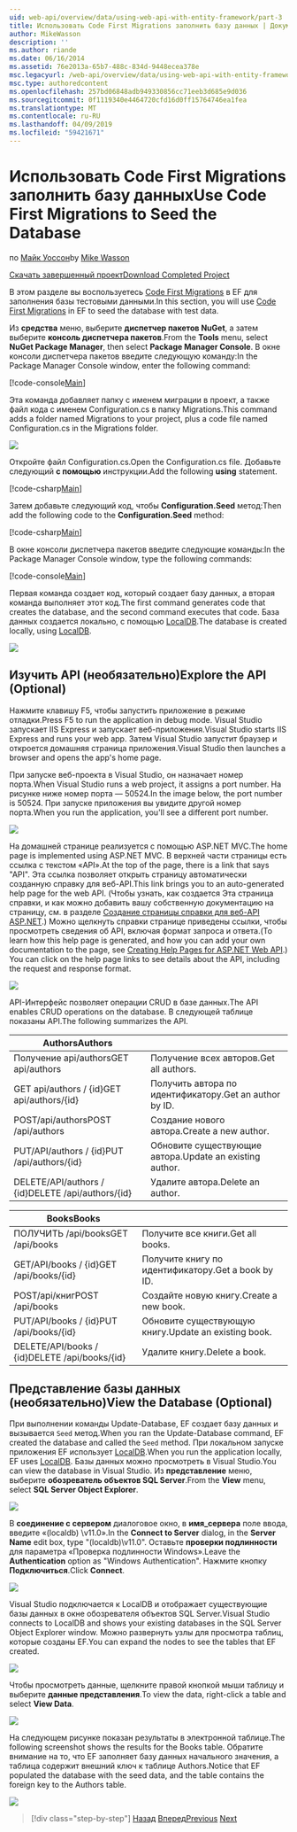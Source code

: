 ```yaml
---
uid: web-api/overview/data/using-web-api-with-entity-framework/part-3
title: Использовать Code First Migrations заполнить базу данных | Документация Майкрософт
author: MikeWasson
description: ''
ms.author: riande
ms.date: 06/16/2014
ms.assetid: 76e2013a-65b7-488c-834d-9448ecea378e
msc.legacyurl: /web-api/overview/data/using-web-api-with-entity-framework/part-3
msc.type: authoredcontent
ms.openlocfilehash: 257bd06848adb949330856cc71eeb3d685e9d036
ms.sourcegitcommit: 0f1119340e4464720cfd16d0ff15764746ea1fea
ms.translationtype: MT
ms.contentlocale: ru-RU
ms.lasthandoff: 04/09/2019
ms.locfileid: "59421671"
---
```

# <a name="use-code-first-migrations-to-seed-the-database"></a><span data-ttu-id="ea023-102">Использовать Code First Migrations заполнить базу данных</span><span class="sxs-lookup"><span data-stu-id="ea023-102">Use Code First Migrations to Seed the Database</span></span>

<span data-ttu-id="ea023-103">по [Майк Уоссон](https://github.com/MikeWasson)</span><span class="sxs-lookup"><span data-stu-id="ea023-103">by [Mike Wasson](https://github.com/MikeWasson)</span></span>

[<span data-ttu-id="ea023-104">Скачать завершенный проект</span><span class="sxs-lookup"><span data-stu-id="ea023-104">Download Completed Project</span></span>](https://github.com/MikeWasson/BookService)

<span data-ttu-id="ea023-105">В этом разделе вы воспользуетесь [Code First Migrations](https://msdn.microsoft.com/data/jj591621) в EF для заполнения базы тестовыми данными.</span><span class="sxs-lookup"><span data-stu-id="ea023-105">In this section, you will use [Code First Migrations](https://msdn.microsoft.com/data/jj591621) in EF to seed the database with test data.</span></span>

<span data-ttu-id="ea023-106">Из **средства** меню, выберите **диспетчер пакетов NuGet**, а затем выберите **консоль диспетчера пакетов**.</span><span class="sxs-lookup"><span data-stu-id="ea023-106">From the **Tools** menu, select **NuGet Package Manager**, then select **Package Manager Console**.</span></span> <span data-ttu-id="ea023-107">В окне консоли диспетчера пакетов введите следующую команду:</span><span class="sxs-lookup"><span data-stu-id="ea023-107">In the Package Manager Console window, enter the following command:</span></span>

[!code-console[Main](part-3/samples/sample1.cmd)]

<span data-ttu-id="ea023-108">Эта команда добавляет папку с именем миграции в проект, а также файл кода с именем Configuration.cs в папку Migrations.</span><span class="sxs-lookup"><span data-stu-id="ea023-108">This command adds a folder named Migrations to your project, plus a code file named Configuration.cs in the Migrations folder.</span></span>

![](part-3/_static/image1.png)

<span data-ttu-id="ea023-109">Откройте файл Configuration.cs.</span><span class="sxs-lookup"><span data-stu-id="ea023-109">Open the Configuration.cs file.</span></span> <span data-ttu-id="ea023-110">Добавьте следующий **с помощью** инструкции.</span><span class="sxs-lookup"><span data-stu-id="ea023-110">Add the following **using** statement.</span></span>

[!code-csharp[Main](part-3/samples/sample2.cs)]

<span data-ttu-id="ea023-111">Затем добавьте следующий код, чтобы **Configuration.Seed** метод:</span><span class="sxs-lookup"><span data-stu-id="ea023-111">Then add the following code to the **Configuration.Seed** method:</span></span>

[!code-csharp[Main](part-3/samples/sample3.cs)]

<span data-ttu-id="ea023-112">В окне консоли диспетчера пакетов введите следующие команды:</span><span class="sxs-lookup"><span data-stu-id="ea023-112">In the Package Manager Console window, type the following commands:</span></span>

[!code-console[Main](part-3/samples/sample4.cmd)]

<span data-ttu-id="ea023-113">Первая команда создает код, который создает базу данных, а вторая команда выполняет этот код.</span><span class="sxs-lookup"><span data-stu-id="ea023-113">The first command generates code that creates the database, and the second command executes that code.</span></span> <span data-ttu-id="ea023-114">База данных создается локально, с помощью [LocalDB](https://msdn.microsoft.com/library/hh510202.aspx).</span><span class="sxs-lookup"><span data-stu-id="ea023-114">The database is created locally, using [LocalDB](https://msdn.microsoft.com/library/hh510202.aspx).</span></span>

![](part-3/_static/image2.png)

## <a name="explore-the-api-optional"></a><span data-ttu-id="ea023-115">Изучить API (необязательно)</span><span class="sxs-lookup"><span data-stu-id="ea023-115">Explore the API (Optional)</span></span>

<span data-ttu-id="ea023-116">Нажмите клавишу F5, чтобы запустить приложение в режиме отладки.</span><span class="sxs-lookup"><span data-stu-id="ea023-116">Press F5 to run the application in debug mode.</span></span> <span data-ttu-id="ea023-117">Visual Studio запускает IIS Express и запускает веб-приложения.</span><span class="sxs-lookup"><span data-stu-id="ea023-117">Visual Studio starts IIS Express and runs your web app.</span></span> <span data-ttu-id="ea023-118">Затем Visual Studio запустит браузер и откроется домашняя страница приложения.</span><span class="sxs-lookup"><span data-stu-id="ea023-118">Visual Studio then launches a browser and opens the app's home page.</span></span>

<span data-ttu-id="ea023-119">При запуске веб-проекта в Visual Studio, он назначает номер порта.</span><span class="sxs-lookup"><span data-stu-id="ea023-119">When Visual Studio runs a web project, it assigns a port number.</span></span> <span data-ttu-id="ea023-120">На рисунке ниже номер порта — 50524.</span><span class="sxs-lookup"><span data-stu-id="ea023-120">In the image below, the port number is 50524.</span></span> <span data-ttu-id="ea023-121">При запуске приложения вы увидите другой номер порта.</span><span class="sxs-lookup"><span data-stu-id="ea023-121">When you run the application, you'll see a different port number.</span></span>

![](part-3/_static/image3.png)

<span data-ttu-id="ea023-122">На домашней странице реализуется с помощью ASP.NET MVC.</span><span class="sxs-lookup"><span data-stu-id="ea023-122">The home page is implemented using ASP.NET MVC.</span></span> <span data-ttu-id="ea023-123">В верхней части страницы есть ссылка с текстом «API».</span><span class="sxs-lookup"><span data-stu-id="ea023-123">At the top of the page, there is a link that says "API".</span></span> <span data-ttu-id="ea023-124">Эта ссылка позволяет открыть страницу автоматически созданную справку для веб-API.</span><span class="sxs-lookup"><span data-stu-id="ea023-124">This link brings you to an auto-generated help page for the web API.</span></span> <span data-ttu-id="ea023-125">(Чтобы узнать, как создается Эта страница справки, и как можно добавить вашу собственную документацию на страницу, см. в разделе [Создание страницы справки для веб-API ASP.NET](../../getting-started-with-aspnet-web-api/creating-api-help-pages.md).) Можно щелкнуть справки странице приведены ссылки, чтобы просмотреть сведения об API, включая формат запроса и ответа.</span><span class="sxs-lookup"><span data-stu-id="ea023-125">(To learn how this help page is generated, and how you can add your own documentation to the page, see [Creating Help Pages for ASP.NET Web API](../../getting-started-with-aspnet-web-api/creating-api-help-pages.md).) You can click on the help page links to see details about the API, including the request and response format.</span></span>

![](part-3/_static/image4.png)

<span data-ttu-id="ea023-126">API-Интерфейс позволяет операции CRUD в базе данных.</span><span class="sxs-lookup"><span data-stu-id="ea023-126">The API enables CRUD operations on the database.</span></span> <span data-ttu-id="ea023-127">В следующей таблице показаны API.</span><span class="sxs-lookup"><span data-stu-id="ea023-127">The following summarizes the API.</span></span>

| <span data-ttu-id="ea023-128">Authors</span><span class="sxs-lookup"><span data-stu-id="ea023-128">Authors</span></span> |  |
| --- | -- |
| <span data-ttu-id="ea023-129">Получение api/authors</span><span class="sxs-lookup"><span data-stu-id="ea023-129">GET api/authors</span></span> | <span data-ttu-id="ea023-130">Получение всех авторов.</span><span class="sxs-lookup"><span data-stu-id="ea023-130">Get all authors.</span></span> |
| <span data-ttu-id="ea023-131">GET api/authors / {id}</span><span class="sxs-lookup"><span data-stu-id="ea023-131">GET api/authors/{id}</span></span> | <span data-ttu-id="ea023-132">Получить автора по идентификатору.</span><span class="sxs-lookup"><span data-stu-id="ea023-132">Get an author by ID.</span></span> |
| <span data-ttu-id="ea023-133">POST/api/authors</span><span class="sxs-lookup"><span data-stu-id="ea023-133">POST /api/authors</span></span> | <span data-ttu-id="ea023-134">Создание нового автора.</span><span class="sxs-lookup"><span data-stu-id="ea023-134">Create a new author.</span></span> |
| <span data-ttu-id="ea023-135">PUT/API/authors / {id}</span><span class="sxs-lookup"><span data-stu-id="ea023-135">PUT /api/authors/{id}</span></span> | <span data-ttu-id="ea023-136">Обновите существующие автора.</span><span class="sxs-lookup"><span data-stu-id="ea023-136">Update an existing author.</span></span> |
| <span data-ttu-id="ea023-137">DELETE/API/authors / {id}</span><span class="sxs-lookup"><span data-stu-id="ea023-137">DELETE /api/authors/{id}</span></span> | <span data-ttu-id="ea023-138">Удалите автора.</span><span class="sxs-lookup"><span data-stu-id="ea023-138">Delete an author.</span></span> |

| <span data-ttu-id="ea023-139">Books</span><span class="sxs-lookup"><span data-stu-id="ea023-139">Books</span></span> |  |
| --- | -- |
| <span data-ttu-id="ea023-140">ПОЛУЧИТЬ /api/books</span><span class="sxs-lookup"><span data-stu-id="ea023-140">GET /api/books</span></span> | <span data-ttu-id="ea023-141">Получите все книги.</span><span class="sxs-lookup"><span data-stu-id="ea023-141">Get all books.</span></span> |
| <span data-ttu-id="ea023-142">GET/API/books / {id}</span><span class="sxs-lookup"><span data-stu-id="ea023-142">GET /api/books/{id}</span></span> | <span data-ttu-id="ea023-143">Получите книгу по идентификатору.</span><span class="sxs-lookup"><span data-stu-id="ea023-143">Get a book by ID.</span></span> |
| <span data-ttu-id="ea023-144">POST/api/книг</span><span class="sxs-lookup"><span data-stu-id="ea023-144">POST /api/books</span></span> | <span data-ttu-id="ea023-145">Создайте новую книгу.</span><span class="sxs-lookup"><span data-stu-id="ea023-145">Create a new book.</span></span> |
| <span data-ttu-id="ea023-146">PUT/API/books / {id}</span><span class="sxs-lookup"><span data-stu-id="ea023-146">PUT /api/books/{id}</span></span> | <span data-ttu-id="ea023-147">Обновите существующую книгу.</span><span class="sxs-lookup"><span data-stu-id="ea023-147">Update an existing book.</span></span> |
| <span data-ttu-id="ea023-148">DELETE/API/books / {id}</span><span class="sxs-lookup"><span data-stu-id="ea023-148">DELETE /api/books/{id}</span></span> | <span data-ttu-id="ea023-149">Удалите книгу.</span><span class="sxs-lookup"><span data-stu-id="ea023-149">Delete a book.</span></span> |

## <a name="view-the-database-optional"></a><span data-ttu-id="ea023-150">Представление базы данных (необязательно)</span><span class="sxs-lookup"><span data-stu-id="ea023-150">View the Database (Optional)</span></span>

<span data-ttu-id="ea023-151">При выполнении команды Update-Database, EF создает базу данных и вызывается `Seed` метод.</span><span class="sxs-lookup"><span data-stu-id="ea023-151">When you ran the Update-Database command, EF created the database and called the `Seed` method.</span></span> <span data-ttu-id="ea023-152">При локальном запуске приложения EF использует [LocalDB](https://blogs.msdn.com/b/sqlexpress/archive/2011/07/12/introducing-localdb-a-better-sql-express.aspx).</span><span class="sxs-lookup"><span data-stu-id="ea023-152">When you run the application locally, EF uses [LocalDB](https://blogs.msdn.com/b/sqlexpress/archive/2011/07/12/introducing-localdb-a-better-sql-express.aspx).</span></span> <span data-ttu-id="ea023-153">Базы данных можно просмотреть в Visual Studio.</span><span class="sxs-lookup"><span data-stu-id="ea023-153">You can view the database in Visual Studio.</span></span> <span data-ttu-id="ea023-154">Из **представление** меню, выберите **обозреватель объектов SQL Server**.</span><span class="sxs-lookup"><span data-stu-id="ea023-154">From the **View** menu, select **SQL Server Object Explorer**.</span></span>

![](part-3/_static/image5.png)

<span data-ttu-id="ea023-155">В **соединение с сервером** диалоговое окно, в **имя_сервера** поле ввода, введите «(localdb) \v11.0».</span><span class="sxs-lookup"><span data-stu-id="ea023-155">In the **Connect to Server** dialog, in the **Server Name** edit box, type "(localdb)\v11.0".</span></span> <span data-ttu-id="ea023-156">Оставьте **проверки подлинности** для параметра «Проверка подлинности Windows».</span><span class="sxs-lookup"><span data-stu-id="ea023-156">Leave the **Authentication** option as "Windows Authentication".</span></span> <span data-ttu-id="ea023-157">Нажмите кнопку **Подключиться**.</span><span class="sxs-lookup"><span data-stu-id="ea023-157">Click **Connect**.</span></span>

![](part-3/_static/image6.png)

<span data-ttu-id="ea023-158">Visual Studio подключается к LocalDB и отображает существующие базы данных в окне обозревателя объектов SQL Server.</span><span class="sxs-lookup"><span data-stu-id="ea023-158">Visual Studio connects to LocalDB and shows your existing databases in the SQL Server Object Explorer window.</span></span> <span data-ttu-id="ea023-159">Можно развернуть узлы для просмотра таблиц, которые созданы EF.</span><span class="sxs-lookup"><span data-stu-id="ea023-159">You can expand the nodes to see the tables that EF created.</span></span>

![](part-3/_static/image7.png)

<span data-ttu-id="ea023-160">Чтобы просмотреть данные, щелкните правой кнопкой мыши таблицу и выберите **данные представления**.</span><span class="sxs-lookup"><span data-stu-id="ea023-160">To view the data, right-click a table and select **View Data**.</span></span>

![](part-3/_static/image8.png)

<span data-ttu-id="ea023-161">На следующем рисунке показан результаты в электронной таблице.</span><span class="sxs-lookup"><span data-stu-id="ea023-161">The following screenshot shows the results for the Books table.</span></span> <span data-ttu-id="ea023-162">Обратите внимание на то, что EF заполняет базу данных начального значения, а таблица содержит внешний ключ к таблице Authors.</span><span class="sxs-lookup"><span data-stu-id="ea023-162">Notice that EF populated the database with the seed data, and the table contains the foreign key to the Authors table.</span></span>

![](part-3/_static/image9.png)

> [!div class="step-by-step"]
> <span data-ttu-id="ea023-163">[Назад](part-2.md)
> [Вперед](part-4.md)</span><span class="sxs-lookup"><span data-stu-id="ea023-163">[Previous](part-2.md)
[Next](part-4.md)</span></span>
